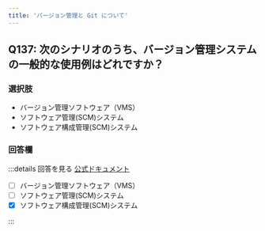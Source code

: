 ```yaml
---
title: 'バージョン管理と Git について'
---
```


## Q137: 次のシナリオのうち、バージョン管理システムの一般的な使用例はどれですか？

### 選択肢

- バージョン管理ソフトウェア（VMS）
- ソフトウェア管理(SCM)システム
- ソフトウェア構成管理(SCM)システム

### 回答欄

:::details 回答を見る
[公式ドキュメント](https://docs.github.com/ja/get-started/using-git/about-git#about-version-control-and-git)

- [ ] バージョン管理ソフトウェア（VMS）
- [ ] ソフトウェア管理(SCM)システム
- [x] ソフトウェア構成管理(SCM)システム

:::
